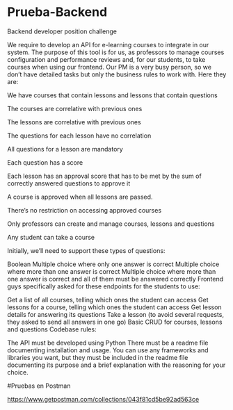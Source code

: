 # Prueba-Backend
Backend developer position challenge

We require to develop an API for e-learning courses to integrate in our system. The purpose of this tool is for us, as professors to manage courses configuration and performance reviews and, for our students, to take courses when using our frontend. Our PM is a very busy person, so we don’t have detailed tasks but only the business rules to work with. Here they are:

We have courses that contain lessons and lessons that contain questions

The courses are correlative with previous ones

The lessons are correlative with previous ones

The questions for each lesson have no correlation

All questions for a lesson are mandatory

Each question has a score

Each lesson has an approval score that has to be met by the sum of correctly answered questions to approve it

A course is approved when all lessons are passed.

There’s no restriction on accessing approved courses

Only professors can create and manage courses, lessons and questions

Any student can take a course

Initially, we’ll need to support these types of questions:

Boolean
Multiple choice where only one answer is correct
Multiple choice where more than one answer is correct
Multiple choice where more than one answer is correct and all of them must be answered correctly
Frontend guys specifically asked for these endpoints for the students to use:

Get a list of all courses, telling which ones the student can access
Get lessons for a course, telling which ones the student can access
Get lesson details for answering its questions
Take a lesson (to avoid several requests, they asked to send all answers in one go)
Basic CRUD for courses, lessons and questions
Codebase rules:

The API must be developed using Python
There must be a readme file documenting installation and usage.
You can use any frameworks and libraries you want, but they must be included in the readme file documenting its purpose and a brief explanation with the reasoning for your choice.


#Pruebas en Postman

https://www.getpostman.com/collections/043f81cd5be92ad563ce
